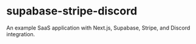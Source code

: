 # supabase-stripe-discord
An example SaaS application with Next.js, Supabase, Stripe, and Discord integration.
